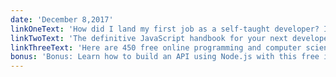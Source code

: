 ```yaml
---
date: 'December 8,2017'
linkOneText: 'How did I land my first job as a self-taught developer? I prepared like crazy (6 minute read): https://fcc.im/2iDU67l'
linkTwoText: 'The definitive JavaScript handbook for your next developer interview (14 minute read): https://fcc.im/2jwgTmL'
linkThreeText: 'Here are 450 free online programming and computer science courses you can start in December (browsable list): https://fcc.im/2A1x6Gs'
bonus: 'Bonus: Learn how to build an API using Node.js with this free in-depth YouTube tutorial (33 minute watch): https://www.youtube.com/watch?v=fsCjFHuMXj0'
---
```

